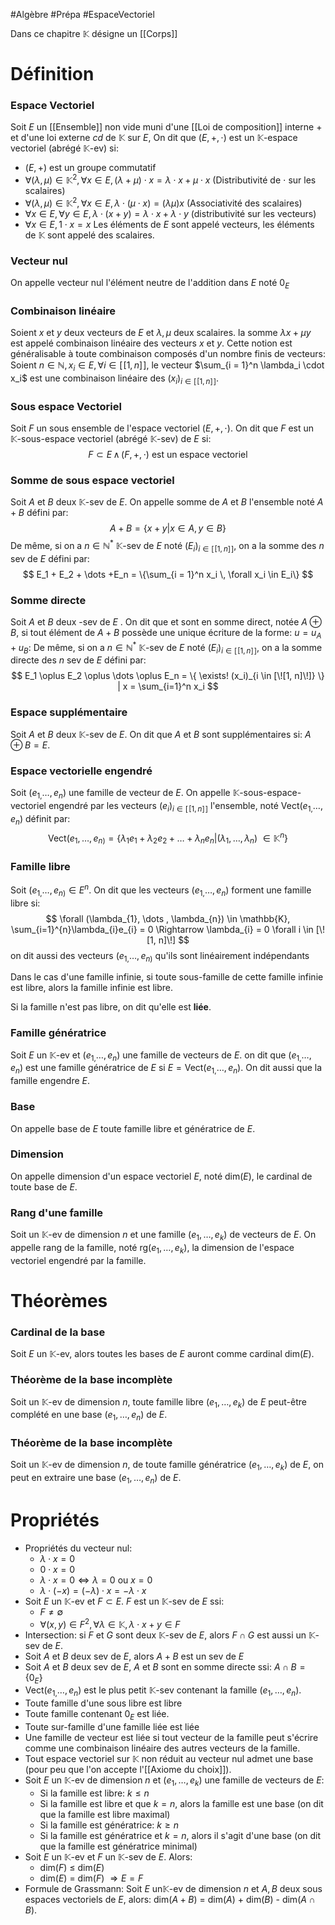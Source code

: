 #Algèbre #Prépa #EspaceVectoriel

Dans ce chapitre $\mathbb{K}$ désigne un [[Corps]]
# Définition

### Espace Vectoriel

Soit $E$ un [[Ensemble]] non vide muni d'une [[Loi de composition]] interne $+$ et d'une loi externe $cd$ de $\mathbb{K}$ sur $E$, On dit que $(E, +, \cdot)$ est un $\mathbb{K}$-espace vectoriel (abrégé $\mathbb{K}$-ev) si:
- $(E, +)$ est un groupe commutatif
- $\forall (\lambda, \mu) \in \mathbb{K}^2, \forall x \in E, (\lambda + \mu) \cdot x = \lambda \cdot x + \mu \cdot x$ (Distributivité de $\cdot$ sur les scalaires)
- $\forall (\lambda, \mu) \in \mathbb{K}^2, \forall x \in E, \lambda \cdot (\mu \cdot x) = (\lambda \mu)x$ (Associativité des scalaires)
- $\forall x \in E, \forall y \in E, \lambda\cdot (x + y) = \lambda\cdot x + \lambda \cdot y$ (distributivité sur les vecteurs)
- $\forall x \in E, 1\cdot x = x$
Les éléments de $E$ sont appelé vecteurs, les éléments de $\mathbb{K}$ sont appelé des scalaires.
### Vecteur nul

On appelle vecteur nul l'élément neutre de l'addition dans $E$ noté $0_E$
### Combinaison linéaire

Soient $x$ et $y$ deux vecteurs de $E$ et $\lambda, \mu$ deux scalaires. la somme $\lambda x + \mu y$ est appelé combinaison linéaire des vecteurs $x$ et $y$. Cette notion est généralisable à toute combinaison composés d'un nombre finis de vecteurs: Soient $n \in \mathbb{N}, x_i \in E, \forall i \in [\![1, n]\!]$, le vecteur $\sum_{i = 1}^n \lambda_i \cdot x_i$ est une combinaison linéaire des $(x_i)_{i \in [\![1, n]\!]}$.
### Sous espace Vectoriel

Soit $F$ un sous ensemble de l'espace vectoriel $(E, +, \cdot)$. On dit que $F$ est un $\mathbb{K}$-sous-espace vectoriel (abrégé $\mathbb{K}$-sev) de $E$ si:
$$
F \subset E \, \land \, (F, +, \cdot) \text{ est un espace vectoriel}
$$
### Somme de sous espace vectoriel

Soit $A$ et $B$ deux $\mathbb{K}$-sev de $E$. On appelle somme de $A$ et $B$ l'ensemble noté $A+B$ défini par:
$$
A + B = \{x + y | x \in A, y \in B\}
$$
De même, si on a $n \in \mathbb{N}^*$ $\mathbb{K}$-sev de $E$ noté $(E_i)_{i \in [\![1, n]\!]}$, on a la somme des $n$ sev de $E$ défini par:
$$
E_1 + E_2 + \dots +E_n = \{\sum_{i = 1}^n x_i \, \forall x_i \in  E_i\}
$$
### Somme directe

Soit $A$ et $B$ deux -sev de $E$ . On dit que  et  sont en somme direct, notée $A \oplus B$, si tout élément de $A + B$ possède une unique écriture de la forme: $u = u_A + u_B$:
De même, si on a $n \in \mathbb{N}^*$ $\mathbb{K}$-sev de $E$ noté $(E_i)_{i \in [\![1, n]\!]}$, on a la somme directe des $n$ sev de $E$ défini par:
$$
E_1 \oplus E_2 \oplus \dots \oplus E_n = \{ \exists! (x_i)_{i \in [\![1, n]\!]} \} | x = \sum_{i=1}^n x_i
$$
### Espace supplémentaire

Soit $A$ et $B$ deux $\mathbb{K}$-sev de $E$. On dit que $A$ et $B$ sont supplémentaires si: $A \oplus B = E$.
### Espace vectorielle engendré

Soit $(e_{1,} \dots, e_n)$ une famille de vecteur de $E$. On appelle $\mathbb{K}$-sous-espace-vectoriel engendré par les vecteurs $(e_i)_{i \in [\![1, n]\!]}$ l'ensemble, noté Vect$(e_{1,}\dots, e_n)$ définit par:
$$
\text{Vect}(e_{1},\dots, e_{n)}= \{\lambda_{1}e_{1} + \lambda_2e_{2}+ \dots + \lambda_n e_{n} | (\lambda_{1}, \dots, \lambda_{n})\ \in \mathbb{K}^n\}
$$
### Famille libre

Soit $(e_{1,} \dots, e_{n)} \in E^{n}$. On dit que les vecteurs $(e_{1,} \dots, e_n)$ forment une famille libre si:
$$
\forall (\lambda_{1}, \dots , \lambda_{n}) \in \mathbb{K}, \sum_{i=1}^{n}\lambda_{i}e_{i} = 0 \Rightarrow \lambda_{i} = 0 \forall i \in [\![1, n]\!]
$$
on dit aussi des vecteurs $(e_{1,} \dots, e_{n)}$ qu'ils sont linéairement indépendants

Dans le cas d'une famille infinie, si toute sous-famille de cette famille infinie est libre, alors la famille infinie est libre.

Si la famille n'est pas libre, on dit qu'elle est **liée**.
### Famille génératrice

Soit $E$ un $\mathbb{K}$-ev et $(e_{1,} \dots, e_n)$ une famille de vecteurs de $E$. on dit que $(e_{1,} \dots, e_n)$ est une famille génératrice de $E$ si $E = \text{Vect}(e_{1,} \dots, e_n)$. On dit aussi que la famille engendre $E$.
### Base

On appelle base de $E$ toute famille libre et génératrice de $E$.

### Dimension

On appelle dimension d'un espace vectoriel $E$, noté dim($E$), le cardinal de toute base de $E$.
### Rang d'une famille

Soit  un $\mathbb{K}$-ev de dimension $n$ et une famille $(e_{1}, \dots , e_{k})$ de vecteurs de $E$. On appelle rang de la famille, noté $\text{rg}(e_{1}, \dots, e_{k})$, la dimension de l'espace vectoriel engendré par la famille.
# Théorèmes

### Cardinal de la base

Soit $E$ un $\mathbb{K}$-ev, alors toutes les bases de $E$ auront comme cardinal dim($E$).
### Théorème de la base incomplète

Soit  un $\mathbb{K}$-ev de dimension $n$, toute famille libre $(e_{1}, \dots , e_{k})$ de $E$ peut-être complété en une base $(e_{1}, \dots , e_{n})$ de $E$.
### Théorème de la base incomplète

Soit  un $\mathbb{K}$-ev de dimension $n$, de toute famille génératrice $(e_{1}, \dots , e_{k})$ de $E$, on peut en extraire une base $(e_{1}, \dots , e_{n})$ de $E$.
# Propriétés

- Propriétés du vecteur nul:
	- $\lambda \cdot x = 0$
	- $0 \cdot x = 0$
	- $\lambda \cdot x = 0 \Leftrightarrow \lambda = 0 \text{ ou } x = 0$
	- $\lambda \cdot (-x) = (-\lambda) \cdot x = - \lambda \cdot x$
- Soit $E$ un $\mathbb{K}$-ev et $F \subset E$. $F$ est un $\mathbb{K}$-sev de $E$ ssi:
	- $F \neq \emptyset$
	- $\forall (x, y) \in F^2, \forall \lambda \in \mathbb{K}, \lambda \cdot x + y \in F$
- Intersection: si $F$ et $G$ sont deux $\mathbb{K}$-sev de $E$, alors $F \cap G$ est aussi un $\mathbb{K}$-sev de $E$.
- Soit $A$ et $B$ deux sev de $E$, alors $A + B$ est un sev de $E$
- Soit $A$ et $B$ deux sev de $E$, $A$ et $B$ sont en somme directe ssi: $A \cap B = \{0_E\}$
- Vect$(e_{1,}\dots, e_n)$ est le plus petit $\mathbb{K}$-sev contenant la famille $(e_{1},\dots, e_n)$.
- Toute famille d'une sous libre est libre
- Toute famille contenant $0_{E}$ est liée.
- Toute sur-famille d'une famille liée est liée
- Une famille de vecteur est liée si tout vecteur de la famille peut s'écrire comme une combinaison linéaire des autres vecteurs de la famille.
- Tout espace vectoriel sur $\mathbb{K}$ non réduit au vecteur nul admet une base (pour peu que l'on accepte l'[[Axiome du choix]]).
- Soit $E$ un $\mathbb{K}$-ev de dimension $n$ et $(e_{1}, \dots , e_{k})$ une famille de vecteurs de $E$:
	- Si la famille est libre: $k \leqslant n$
	- Si la famille est libre et que $k = n$, alors la famille est une base (on dit que la famille est libre maximal)
	- Si la famille est génératrice: $k \geqslant n$
	- Si la famille est génératrice et $k = n$, alors il s'agit d'une base (on dit que la famille est génératrice minimal)
- Soit $E$ un $\mathbb{K}$-ev et $F$ un $\mathbb{K}$-sev de $E$. Alors:
	- dim($F$) $\leqslant$ dim($E$)
	- dim($E$) = dim($F$) $\Rightarrow E = F$
- Formule de Grassmann: Soit $E$ un$\mathbb{K}$-ev de dimension $n$ et $A, B$ deux sous espaces vectoriels de $E$, alors: dim($A + B$) = dim($A$) + dim($B$) - dim($A \cap B$).